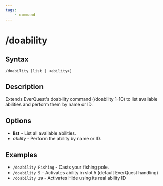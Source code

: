```yaml
---
tags:
    - command
---
```

# /doability

## Syntax
<!--cmd-syntax-start-->
```eqcommand
/doability [list | <ability>]
```
<!--cmd-syntax-end-->

## Description
<!--cmd-desc-start-->
Extends EverQuest's doability command (/doability 1-10) to list available abilities and perform them by name or ID.
<!--cmd-desc-end-->
## Options

* **list** - List all available abilities.
* _ability_ - Perform the ability by name or ID.

## Examples

- `/doability Fishing` - Casts your fishing pole.
- `/doability 5` - Activates ability in slot 5 (default EverQuest handling)
- `/doability 29` - Activates Hide using its real ability ID